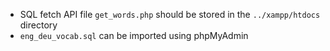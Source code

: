 - SQL fetch API file `get_words.php` should be stored in the `../xampp/htdocs` directory
- `eng_deu_vocab.sql` can be imported using phpMyAdmin
